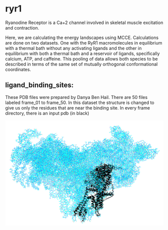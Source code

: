 # ryr1
Ryanodine Receptor is a Ca+2 channel involved in skeletal muscle excitation and contraction.

Here, we are calculating the energy landscapes using MCCE. Calculations are done on two datasets.  One with the RyR1 macromolecules in equilibrium with a thermal bath without any activating ligands and the other in equilibrium with both a thermal bath and a reservoir of ligands, specifically calcium, ATP, and caffeine. This pooling of data allows both species to be described in terms of the same set of mutually orthogonal conformational coordinates.

## ligand_binding_sites:
These PDB files were prepared by Danya Ben Hail.  There are 50 files labeled frame_01 to frame_50.  In this dataset the structure is changed to give us only the residues that are near the binding site. In every frame directory, there is an input pdb (in black)

![ryr1(blue). Input pdb(black)](presentation/img01.png)

   

